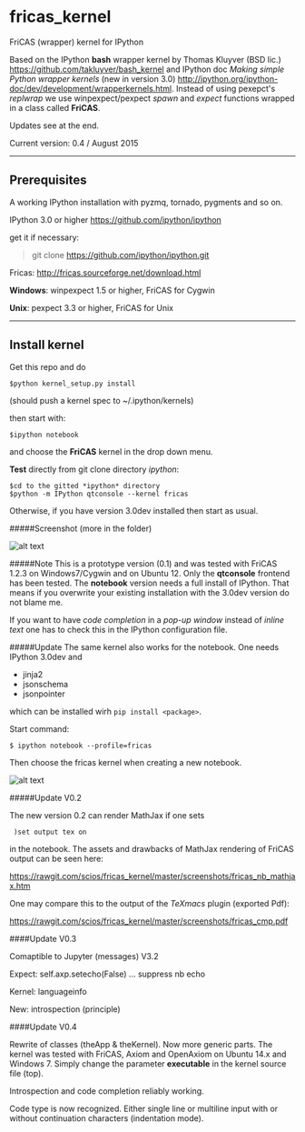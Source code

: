 fricas_kernel
=============

FriCAS (wrapper) kernel for IPython


Based on the IPython **bash** wrapper kernel by Thomas Kluyver (BSD lic.)
https://github.com/takluyver/bash_kernel and IPython doc
*Making simple Python wrapper kernels* (new in version 3.0)
http://ipython.org/ipython-doc/dev/development/wrapperkernels.html.
Instead of using pexepct's *replwrap* we use winpexpect/pexpect *spawn*
and *expect* functions wrapped in a class called **FriCAS**.


Updates see at the end.

Current version: 0.4 / August 2015

------------
Prerequisites
------------
A working IPython installation with pyzmq, tornado, pygments and so on.

IPython 3.0 or higher https://github.com/ipython/ipython

get it if necessary: 

> git clone https://github.com/ipython/ipython.git

Fricas: http://fricas.sourceforge.net/download.html

**Windows**: winpexpect 1.5 or higher, FriCAS for Cygwin

**Unix**: pexpect 3.3 or higher, FriCAS for Unix

--------------
Install kernel
--------------

Get this repo and do

`$python kernel_setup.py install`

(should push a kernel spec to ~/.ipython/kernels)

then start with:

`$ipython notebook`

and choose the **FriCAS** kernel in the drop down menu.



**Test** directly from git clone directory *ipython*:

```
$cd to the gitted *ipython* directory
$python -m IPython qtconsole --kernel fricas
```

Otherwise, if you have version 3.0dev installed then start as usual.

#####Screenshot (more in the folder)

![alt text](https://github.com/scios/fricas_kernel/raw/master/screenshots/fkernel_cygc.png "QTconsole")


#####Note
This is a prototype version (0.1) and was tested with FriCAS 1.2.3 on Windows7/Cygwin and on Ubuntu 12. Only the **qtconsole** frontend has been tested. The **notebook** version needs a full install of IPython. That means if you overwrite your existing installation with the 3.0dev version do not blame me.

If you want to have *code completion* in a *pop-up window* instead of *inline text* one has to check this in the IPython configuration file. 


#####Update
The same kernel also works for the notebook. One needs IPython 3.0dev and

 * jinja2
 * jsonschema
 * jsonpointer

which can be installed wirh `pip install <package>`. 

Start command:

```
$ ipython notebook --profile=fricas
```

Then choose the fricas kernel when creating a new notebook.

![alt text](https://github.com/scios/fricas_kernel/raw/master/screenshots/fkernel_nb.png "NB")


#####Update V0.2

The new version 0.2 can render MathJax if one sets

```
 )set output tex on

```

in the notebook. The assets and drawbacks of MathJax rendering of FriCAS output can be seen here:

https://rawgit.com/scios/fricas_kernel/master/screenshots/fricas_nb_mathjax.htm

One may compare this to the output of the *TeXmacs* plugin (exported Pdf):

https://rawgit.com/scios/fricas_kernel/master/screenshots/fricas_cmp.pdf

####Update V0.3

Comaptible to Jupyter (messages) V3.2 

Expect: self.axp.setecho(False) ... suppress nb echo

Kernel: languageinfo

New: introspection (principle)


####Update V0.4

Rewrite of classes (theApp & theKernel). Now more generic parts. The kernel
was tested with FriCAS, Axiom and OpenAxiom on Ubuntu 14.x and Windows 7. 
Simply change the parameter **executable** in the kernel source file (top).

Introspection and code completion reliably working.

Code type is now recognized. Either single line or multiline input with or
without continuation characters (indentation mode).




